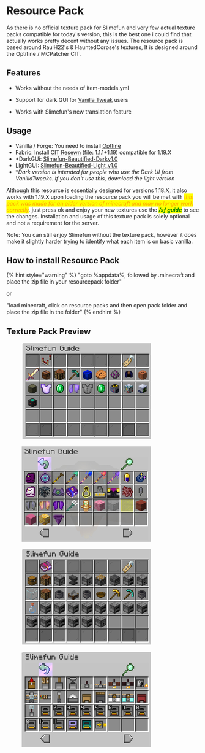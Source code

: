# Resource Pack

As there is no official texture pack for Slimefun and very few actual texture packs compatible for today's version, this is the best one i could find that actually works pretty decent without any issues. The resource pack is based around RaulH22's & HauntedCorpse's textures, It is designed around the Optifine / MCPatcher CIT.

## Features

* Works without the needs of item-models.yml
* Support for dark GUI for [Vanilla Tweak](https://vanillatweaks.net/picker/resource-packs/) users
*   Works with Slimefun's new translation feature

    &#x20;

## Usage

* Vanilla / Forge: You need to install [Optfine](https://optifine.net/downloads)
* Fabric: Install [CIT Resewn](https://1blockoff.xyz/CITResewn-1.1.1+1.19.jar) (file: 1.1.1+1.19) compatible for 1.19.X
* \*DarkGUi: [Slimefun-Beautified-Darkv1.0](https://1blockoff.xyz/Slimefun-Beautified-Dark\_v1.0.zip)
* LightGUI: [Slimefun-Beautified-Light\_v1.0](https://1blockoff.xyz/Slimefun-Beautified-Light\_v1.0.zip)
* \*_Dark version is intended for people who use the Dark UI from VanillaTweaks. If you don't use this, download the light version_

Although this resource is essentially designed for versions 1.18.X, it also works with 1.19.X upon loading the resource pack you will be met with _<mark style="color:orange;">this pack was made for an older version of minecraft and may no longer work correctly</mark>._ just press ok and enjoy your new textures use the    _<mark style="color:green;">**/sf guide**</mark>_ to see the changes. Installation and usage of this texture pack is solely optional and not a requirement for the server.&#x20;

Note: You can still enjoy Slimefun without the texture pack, however it does make it slightly harder trying to identify what each item is on basic vanilla.&#x20;

## How to install Resource Pack

{% hint style="warning" %}
"goto %appdata%, followed by .minecraft and place the zip file in your resourcepack folder"

or

"load minecraft, click on resource packs and then open pack folder and place the zip file in the folder"
{% endhint %}

## Texture Pack Preview

<div>

<figure><img src="../.gitbook/assets/2-1660359777 (1).jpeg" alt=""><figcaption></figcaption></figure>

 

<figure><img src="../.gitbook/assets/2-1660359784.jpeg" alt=""><figcaption></figcaption></figure>

 

<figure><img src="../.gitbook/assets/2-1660359795.jpeg" alt=""><figcaption></figcaption></figure>

 

<figure><img src="../.gitbook/assets/2-1660359803 (1).jpeg" alt=""><figcaption></figcaption></figure>

</div>
